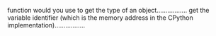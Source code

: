 function would you use to get the type of an object.................
get the variable identifier (which is the memory address in the CPython implementation).................
